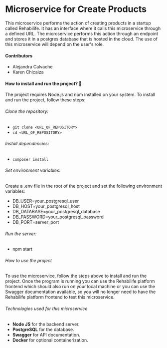 # Microservice for Create Products

<p>
This microservice performs the action of creating products in a startup called Rehabilife. It has an interface where it calls this microservice through a defined URL. The microservice performs this action through an endpoint and stores it in a postgres database that is hosted in the cloud. The use of this microservice will depend on the user's role.
</p>

#### Contributors
- Alejandra Calvache
- Karen Chicaiza


#### How to install and run the project? :wrench:
The project requires Node.js and npm installed on your system. To install and run the project, follow these steps:

###### Clone the repository:

- `git clone <URL_OF_REPOSITORY>`
- `cd <URL_OF_REPOSITORY> `

###### Install dependencies:

- `composer install`

###### Set environment variables:
Create a .env file in the root of the project and set the following environment variables:
- DB_USER=your_postgresql_user
- DB_HOST=your_postgresql_host
- DB_DATABASE=your_postgresql_database
- DB_PASSWORD=your_postgresql_password
- DB_PORT=server_port

###### Run the server:
- npm start

###### How to use the project
<p>
To use the microservice, follow the steps above to install and run the project. Once the program is running you can use the Rehabilife platform frontend which should also run on your local machine or you can use the Swagger documentation available, so you will no longer need to have the Rehabilife platform frontend to test this microservice.
</p>

###### Technologies used for this microservice
- **Node JS** for the backend server.
- **PostgreSQL** for the database.
- **Swagger** for API documentation.
- **Docker** for optional containerization.